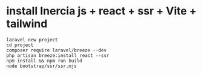 # install Inercia js + react + ssr + Vite + tailwind 

```
laravel new project
cd project
composer require laravel/breeze --dev
php artisan breeze:install react --ssr
npm install && npm run build
node bootstrap/ssr/ssr.mjs
```